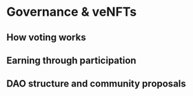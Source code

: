# Governance & veNFTs

## How voting works

## Earning through participation

## DAO structure and community proposals
